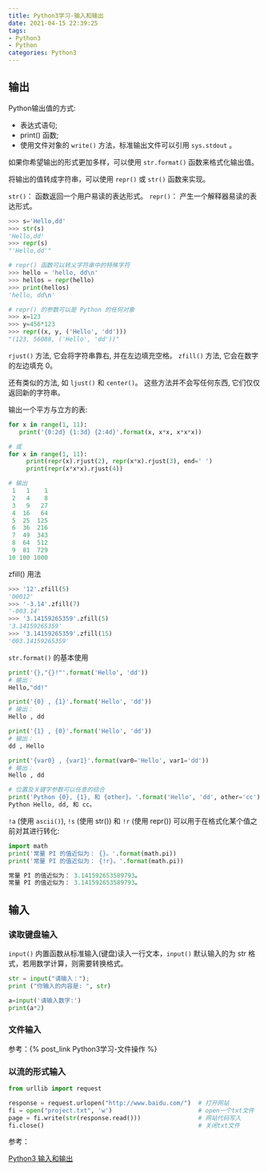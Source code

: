 ```yaml
---
title: Python3学习-输入和输出
date: 2021-04-15 22:39:25
tags:
- Python3
- Python
categories: Python3
---
```


## 输出

Python输出值的方式: 
* 表达式语句;
* print() 函数;
* 使用文件对象的 `write()` 方法，标准输出文件可以引用 `sys.stdout` 。

如果你希望输出的形式更加多样，可以使用 `str.format()` 函数来格式化输出值。

将输出的值转成字符串，可以使用 `repr()` 或 `str()` 函数来实现。

`str()`： 函数返回一个用户易读的表达形式。
`repr()`： 产生一个解释器易读的表达形式。

<!--more-->
```py
>>> s='Hello,dd'
>>> str(s)
'Hello,dd'
>>> repr(s)
"'Hello,dd'"

# repr() 函数可以转义字符串中的特殊字符
>>> hello = 'hello, dd\n'
>>> hellos = repr(hello)
>>> print(hellos)
'hello, dd\n'

# repr() 的参数可以是 Python 的任何对象
>>> x=123
>>> y=456*123
>>> repr((x, y, ('Hello', 'dd')))
"(123, 56088, ('Hello', 'dd'))"
```

`rjust()` 方法, 它会将字符串靠右, 并在左边填充空格。
`zfill()` 方法, 它会在数字的左边填充 0。

还有类似的方法, 如 `ljust()` 和 `center()`。 这些方法并不会写任何东西, 它们仅仅返回新的字符串。

输出一个平方与立方的表:

```py
for x in range(1, 11):
   print('{0:2d} {1:3d} {2:4d}'.format(x, x*x, x*x*x))

# 或
for x in range(1, 11):
     print(repr(x).rjust(2), repr(x*x).rjust(3), end=' ')
     print(repr(x*x*x).rjust(4))

# 输出
 1   1    1
 2   4    8
 3   9   27
 4  16   64
 5  25  125
 6  36  216
 7  49  343
 8  64  512
 9  81  729
10 100 1000
```

zfill() 用法

```py
>>> '12'.zfill(5)
'00012'
>>> '-3.14'.zfill(7)
'-003.14'
>>> '3.14159265359'.zfill(5)
'3.14159265359'
>>> '3.14159265359'.zfill(15)
'003.14159265359'
```

`str.format()` 的基本使用

```py
print('{},"{}!"'.format('Hello', 'dd'))
# 输出：
Hello,"dd!"

print('{0} , {1}'.format('Hello', 'dd'))
# 输出：
Hello , dd

print('{1} , {0}'.format('Hello', 'dd'))
# 输出：
dd , Hello

print('{var0} , {var1}'.format(var0='Hello', var1='dd'))
# 输出：
Hello , dd

# 位置及关键字参数可以任意的结合
print('Python {0}, {1}, 和 {other}。'.format('Hello', 'dd', other='cc'))
Python Hello, dd, 和 cc。
```

`!a` (使用 `ascii()`), `!s` (使用 str()) 和 `!r` (使用 repr()) 可以用于在格式化某个值之前对其进行转化:

```py
import math
print('常量 PI 的值近似为： {}。'.format(math.pi))
print('常量 PI 的值近似为： {!r}。'.format(math.pi))

常量 PI 的值近似为： 3.141592653589793。
常量 PI 的值近似为： 3.141592653589793。
```

## 输入

### 读取键盘输入

`input()` 内置函数从标准输入(键盘)读入一行文本，`input()` 默认输入的为 str 格式，若用数学计算，则需要转换格式。

```py
str = input("请输入：");
print ("你输入的内容是: ", str)

a=input('请输入数字:')
print(a*2)
```

### 文件输入

参考：{% post_link Python3学习-文件操作 %}

### 以流的形式输入

```py
from urllib import request

response = request.urlopen("http://www.baidu.com/")  # 打开网站
fi = open("project.txt", 'w')                        # open一个txt文件
page = fi.write(str(response.read()))                # 网站代码写入
fi.close()                                           # 关闭txt文件
```

参考：

[Python3 输入和输出](https://www.runoob.com/python3/python3-inputoutput.html)